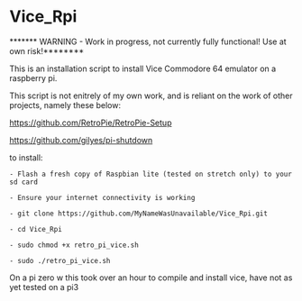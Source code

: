 # Vice_Rpi

******* WARNING - Work in progress, not currently fully functional!  Use at own risk!********


This is an installation script to install Vice Commodore 64 emulator on a raspberry pi.

This script is not enitrely of my own work, and is reliant on the work of other projects, namely these below:

https://github.com/RetroPie/RetroPie-Setup

https://github.com/gilyes/pi-shutdown

to install:

	- Flash a fresh copy of Raspbian lite (tested on stretch only) to your sd card
	
	- Ensure your internet connectivity is working
	
	- git clone https://github.com/MyNameWasUnavailable/Vice_Rpi.git
	
	- cd Vice_Rpi
	
	- sudo chmod +x retro_pi_vice.sh
	
	- sudo ./retro_pi_vice.sh
	
On a pi zero w this took over an hour to compile and install vice, have not as yet tested on a pi3

